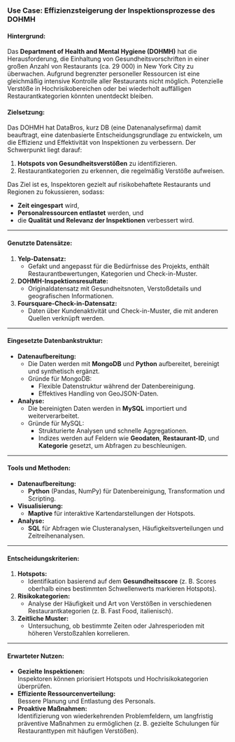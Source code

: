 ### **Use Case: Effizienzsteigerung der Inspektionsprozesse des DOHMH**

#### **Hintergrund:**
Das **Department of Health and Mental Hygiene (DOHMH)** hat die Herausforderung, die Einhaltung von Gesundheitsvorschriften in einer großen Anzahl von Restaurants (ca. 29 000) in New York City zu überwachen. Aufgrund begrenzter personeller Ressourcen ist eine gleichmäßig intensive Kontrolle aller Restaurants nicht möglich. Potenzielle Verstöße in Hochrisikobereichen oder bei wiederholt auffälligen Restaurantkategorien könnten unentdeckt bleiben. 

#### **Zielsetzung:**
Das DOHMH hat DataBros, kurz DB (eine Datenanalysefirma) damit beauftragt, eine datenbasierte Entscheidungsgrundlage zu entwickeln, um die Effizienz und Effektivität von Inspektionen zu verbessern. Der Schwerpunkt liegt darauf:  
1. **Hotspots von Gesundheitsverstößen** zu identifizieren.  
2. Restaurantkategorien zu erkennen, die regelmäßig Verstöße aufweisen.  

Das Ziel ist es, Inspektoren gezielt auf risikobehaftete Restaurants und Regionen zu fokussieren, sodass:  
- **Zeit eingespart** wird,  
- **Personalressourcen entlastet** werden, und  
- die **Qualität und Relevanz der Inspektionen** verbessert wird.  



---

#### **Genutzte Datensätze:**
1. **Yelp-Datensatz:**  
   - Gefakt und angepasst für die Bedürfnisse des Projekts, enthält Restaurantbewertungen, Kategorien und Check-in-Muster.  
2. **DOHMH-Inspektionsresultate:**  
   - Originaldatensatz mit Gesundheitsnoten, Verstoßdetails und geografischen Informationen.  
3. **Foursquare-Check-in-Datensatz:**  
   - Daten über Kundenaktivität und Check-in-Muster, die mit anderen Quellen verknüpft werden.  

---

#### **Eingesetzte Datenbankstruktur:**
- **Datenaufbereitung:**  
  - Die Daten werden mit **MongoDB** und **Python** aufbereitet, bereinigt und synthetisch ergänzt.  
  - Gründe für MongoDB:
    - Flexible Datenstruktur während der Datenbereinigung.
    - Effektives Handling von GeoJSON-Daten.  
- **Analyse:**  
  - Die bereinigten Daten werden in **MySQL** importiert und weiterverarbeitet.  
  - Gründe für MySQL:
    - Strukturierte Analysen und schnelle Aggregationen.
    - Indizes werden auf Feldern wie **Geodaten**, **Restaurant-ID**, und **Kategorie** gesetzt, um Abfragen zu beschleunigen.  

---

#### **Tools und Methoden:**
- **Datenaufbereitung:**  
  - **Python** (Pandas, NumPy) für Datenbereinigung, Transformation und Scripting.  
- **Visualisierung:**  
  - **Maptive** für interaktive Kartendarstellungen der Hotspots.  
- **Analyse:**  
  - **SQL** für Abfragen wie Clusteranalysen, Häufigkeitsverteilungen und Zeitreihenanalysen.  

---

#### **Entscheidungskriterien:**
1. **Hotspots:**  
   - Identifikation basierend auf dem **Gesundheitsscore** (z. B. Scores oberhalb eines bestimmten Schwellenwerts markieren Hotspots).  
2. **Risikokategorien:**  
   - Analyse der Häufigkeit und Art von Verstößen in verschiedenen Restaurantkategorien (z. B. Fast Food, italienisch).  
3. **Zeitliche Muster:**  
   - Untersuchung, ob bestimmte Zeiten oder Jahresperioden mit höheren Verstoßzahlen korrelieren.  

---

#### **Erwarteter Nutzen:**
- **Gezielte Inspektionen:**  
  Inspektoren können priorisiert Hotspots und Hochrisikokategorien überprüfen.  
- **Effiziente Ressourcenverteilung:**  
  Bessere Planung und Entlastung des Personals.  
- **Proaktive Maßnahmen:**  
  Identifizierung von wiederkehrenden Problemfeldern, um langfristig präventive Maßnahmen zu ermöglichen (z. B. gezielte Schulungen für Restauranttypen mit häufigen Verstößen).  

